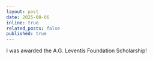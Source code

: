 ```yaml
---
layout: post
date: 2025-08-06
inline: true
related_posts: false
published: true
---
```


I was awarded the A.G. Leventis Foundation Scholarship!

